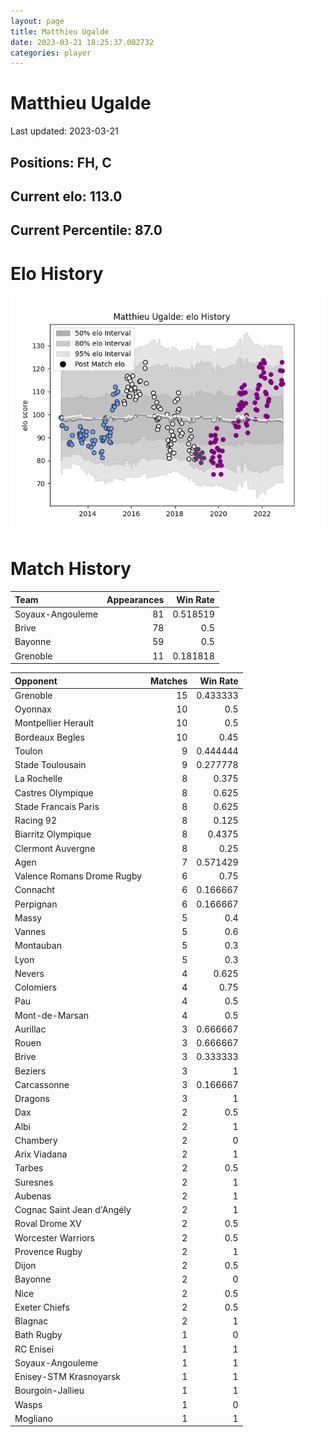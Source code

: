 ```yaml
---  
layout: page  
title: Matthieu Ugalde  
date: 2023-03-21 18:25:37.002732  
categories: player  
---
```

# Matthieu Ugalde


Last updated: 2023-03-21
## Positions: FH, C

## Current elo: 113.0

## Current Percentile: 87.0

# Elo History


![elo history](history_MatthieuUgalde.png)
# Match History


| Team             |   Appearances |   Win Rate |
|:-----------------|--------------:|-----------:|
| Soyaux-Angouleme |            81 |   0.518519 |
| Brive            |            78 |   0.5      |
| Bayonne          |            59 |   0.5      |
| Grenoble         |            11 |   0.181818 |

| Opponent                   |   Matches |   Win Rate |
|:---------------------------|----------:|-----------:|
| Grenoble                   |        15 |   0.433333 |
| Oyonnax                    |        10 |   0.5      |
| Montpellier Herault        |        10 |   0.5      |
| Bordeaux Begles            |        10 |   0.45     |
| Toulon                     |         9 |   0.444444 |
| Stade Toulousain           |         9 |   0.277778 |
| La Rochelle                |         8 |   0.375    |
| Castres Olympique          |         8 |   0.625    |
| Stade Francais Paris       |         8 |   0.625    |
| Racing 92                  |         8 |   0.125    |
| Biarritz Olympique         |         8 |   0.4375   |
| Clermont Auvergne          |         8 |   0.25     |
| Agen                       |         7 |   0.571429 |
| Valence Romans Drome Rugby |         6 |   0.75     |
| Connacht                   |         6 |   0.166667 |
| Perpignan                  |         6 |   0.166667 |
| Massy                      |         5 |   0.4      |
| Vannes                     |         5 |   0.6      |
| Montauban                  |         5 |   0.3      |
| Lyon                       |         5 |   0.3      |
| Nevers                     |         4 |   0.625    |
| Colomiers                  |         4 |   0.75     |
| Pau                        |         4 |   0.5      |
| Mont-de-Marsan             |         4 |   0.5      |
| Aurillac                   |         3 |   0.666667 |
| Rouen                      |         3 |   0.666667 |
| Brive                      |         3 |   0.333333 |
| Beziers                    |         3 |   1        |
| Carcassonne                |         3 |   0.166667 |
| Dragons                    |         3 |   1        |
| Dax                        |         2 |   0.5      |
| Albi                       |         2 |   1        |
| Chambery                   |         2 |   0        |
| Arix Viadana               |         2 |   1        |
| Tarbes                     |         2 |   0.5      |
| Suresnes                   |         2 |   1        |
| Aubenas                    |         2 |   1        |
| Cognac Saint Jean d'Angély |         2 |   1        |
| Roval Drome XV             |         2 |   0.5      |
| Worcester Warriors         |         2 |   0.5      |
| Provence Rugby             |         2 |   1        |
| Dijon                      |         2 |   0.5      |
| Bayonne                    |         2 |   0        |
| Nice                       |         2 |   0.5      |
| Exeter Chiefs              |         2 |   0.5      |
| Blagnac                    |         2 |   1        |
| Bath Rugby                 |         1 |   0        |
| RC Enisei                  |         1 |   1        |
| Soyaux-Angouleme           |         1 |   1        |
| Enisey-STM Krasnoyarsk     |         1 |   1        |
| Bourgoin-Jallieu           |         1 |   1        |
| Wasps                      |         1 |   0        |
| Mogliano                   |         1 |   1        |